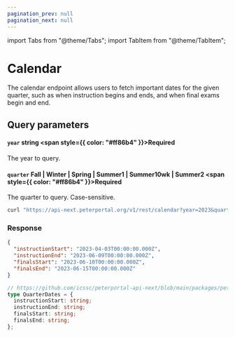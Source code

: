 ```yaml
---
pagination_prev: null
pagination_next: null
---
```


import Tabs from "@theme/Tabs";
import TabItem from "@theme/TabItem";

# Calendar

The calendar endpoint allows users to fetch important dates for the given quarter, such as when instruction begins and ends, and when final exams begin and end.

## Query parameters

#### `year` string <span style={{ color: "#ff86b4" }}>Required</span>

The year to query.

#### `quarter` Fall | Winter | Spring | Summer1 | Summer10wk | Summer2 <span style={{ color: "#ff86b4" }}>Required</span>

The quarter to query. Case-sensitive.

<Tabs>
<TabItem value="bash" label="cURL">

```bash
curl "https://api-next.peterportal.org/v1/rest/calendar?year=2023&quarter=Spring"
```

</TabItem>
</Tabs>

### Response

<Tabs>
<TabItem value="json" label="Example response">

```json
{
  "instructionStart": "2023-04-03T00:00:00.000Z",
  "instructionEnd": "2023-06-09T00:00:00.000Z",
  "finalsStart": "2023-06-10T00:00:00.000Z",
  "finalsEnd": "2023-06-15T00:00:00.000Z"
}
```

</TabItem>
<TabItem value="ts" label="Payload schema">

```typescript
// https://github.com/icssc/peterportal-api-next/blob/main/packages/peterportal-api-next-types/types/calendar.ts
type QuarterDates = {
  instructionStart: string;
  instructionEnd: string;
  finalsStart: string;
  finalsEnd: string;
};
```

</TabItem>
</Tabs>
